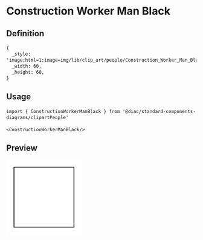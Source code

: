 # Construction Worker Man Black

## Definition

```
{
  _style: 'image;html=1;image=img/lib/clip_art/people/Construction_Worker_Man_Black_128x128.pngstrokeColor=none;',
  _width: 60,
  _height: 60,
}
```

## Usage

```
import { ConstructionWorkerManBlack } from '@diac/standard-components-diagrams/clipartPeople'

<ConstructionWorkerManBlack/>
```

## Preview

<img src="./construction-worker-man-black.png" width="200"/>
